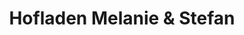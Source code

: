 ---
title: "Hofladen Melanie & Stefan"
url: /saarbruecken/hofladen-melanie-und-stefan/
shop: Hofladen
---